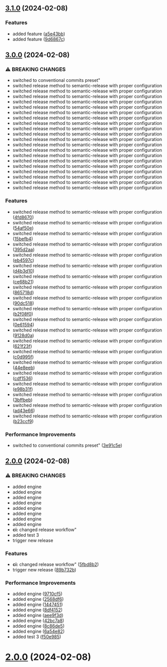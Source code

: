 ## [3.1.0](https://github.com/alemazzo/ci-playground/compare/v3.0.0...v3.1.0) (2024-02-08)


### Features

* added feature ([a5e43bb](https://github.com/alemazzo/ci-playground/commit/a5e43bbef85965889e1ac7ecd688d971fae015c0))
* added feature ([9d6867c](https://github.com/alemazzo/ci-playground/commit/9d6867cad66ab30e51ece7ebc379b0a8fc1fd9ad))

## [3.0.0](https://github.com/alemazzo/ci-playground/compare/v2.0.0...v3.0.0) (2024-02-08)


### ⚠ BREAKING CHANGES

* switched to conventional commits preset"
* switched release method to semantic-release with proper configuration
* switched release method to semantic-release with proper configuration
* switched release method to semantic-release with proper configuration
* switched release method to semantic-release with proper configuration
* switched release method to semantic-release with proper configuration
* switched release method to semantic-release with proper configuration
* switched release method to semantic-release with proper configuration
* switched release method to semantic-release with proper configuration
* switched release method to semantic-release with proper configuration
* switched release method to semantic-release with proper configuration
* switched release method to semantic-release with proper configuration
* switched release method to semantic-release with proper configuration
* switched release method to semantic-release with proper configuration
* switched release method to semantic-release with proper configuration
* switched release method to semantic-release with proper configuration
* switched release method to semantic-release with proper configuration
* switched release method to semantic-release with proper configuration
* switched release method to semantic-release with proper configuration
* switched release method to semantic-release with proper configuration
* switched release method to semantic-release with proper configuration

### Features

* switched release method to semantic-release with proper configuration ([4fd8670](https://github.com/alemazzo/ci-playground/commit/4fd867074336dd6f16f28f7fe90d9efc630af3e5))
* switched release method to semantic-release with proper configuration ([54af50e](https://github.com/alemazzo/ci-playground/commit/54af50e9c3785673e6942c17ebac4ccabafde30f))
* switched release method to semantic-release with proper configuration ([15befb4](https://github.com/alemazzo/ci-playground/commit/15befb4787107e3ed7656f49b79bb8434b5a27ee))
* switched release method to semantic-release with proper configuration ([395d2aa](https://github.com/alemazzo/ci-playground/commit/395d2aaa0e686ee1e5a265cdc122c04db1a1dee8))
* switched release method to semantic-release with proper configuration ([eb4597c](https://github.com/alemazzo/ci-playground/commit/eb4597c6a9680211daefda337175e51f8818feea))
* switched release method to semantic-release with proper configuration ([d4b3d10](https://github.com/alemazzo/ci-playground/commit/d4b3d10b7dd3befcfeef8bc619630f6c434ef335))
* switched release method to semantic-release with proper configuration ([ce68b21](https://github.com/alemazzo/ci-playground/commit/ce68b21bbc87a847cc79ae7996dc5c9f0420a3bf))
* switched release method to semantic-release with proper configuration ([865718d](https://github.com/alemazzo/ci-playground/commit/865718d7500fda41d8a05aa85fe05015712cc022))
* switched release method to semantic-release with proper configuration ([90dc518](https://github.com/alemazzo/ci-playground/commit/90dc5182597f549b85314b5357cce29b0c737ae3))
* switched release method to semantic-release with proper configuration ([b2f08f0](https://github.com/alemazzo/ci-playground/commit/b2f08f0cc95650a0a14179367b9611f2832f0ec2))
* switched release method to semantic-release with proper configuration ([0e61594](https://github.com/alemazzo/ci-playground/commit/0e615944e8b1b160731cb069f7727790f3e39699))
* switched release method to semantic-release with proper configuration ([9128d0a](https://github.com/alemazzo/ci-playground/commit/9128d0a4cdf47fb9c58e217003973fea08cf897d))
* switched release method to semantic-release with proper configuration ([621f23f](https://github.com/alemazzo/ci-playground/commit/621f23f5744c69b9da72c2f8c3b12288e18417fb))
* switched release method to semantic-release with proper configuration ([c0d995f](https://github.com/alemazzo/ci-playground/commit/c0d995fe5d716672325ffa01b1b944322486ddca))
* switched release method to semantic-release with proper configuration ([44e8eeb](https://github.com/alemazzo/ci-playground/commit/44e8eeb73ebee1ef24e219d257d5b7231559231d))
* switched release method to semantic-release with proper configuration ([cdf1536](https://github.com/alemazzo/ci-playground/commit/cdf1536dfaa58a5261663e53df30c8e726252ef0))
* switched release method to semantic-release with proper configuration ([e98b31f](https://github.com/alemazzo/ci-playground/commit/e98b31f38ac164935ab078d732c6e20b28389b40))
* switched release method to semantic-release with proper configuration ([3bffbeb](https://github.com/alemazzo/ci-playground/commit/3bffbeb16717ceef6d36ca9f5ff6a9247aa671be))
* switched release method to semantic-release with proper configuration ([ad43e66](https://github.com/alemazzo/ci-playground/commit/ad43e66ec665b0ac3d64aaacbef1cfc6d3cffb1b))
* switched release method to semantic-release with proper configuration ([b23ccf9](https://github.com/alemazzo/ci-playground/commit/b23ccf93a8c1a32296ca9832f9c5ece9d0e90283))


### Performance Improvements

* switched to conventional commits preset" ([3e91c5e](https://github.com/alemazzo/ci-playground/commit/3e91c5ede9ca6c8a754e8251544aca3723794a2f))

## [2.0.0](https://github.com/alemazzo/ci-playground/compare/v1.1.0...v2.0.0) (2024-02-08)


### ⚠ BREAKING CHANGES

* added engine
* added engine
* added engine
* added engine
* added engine
* added engine
* added engine
* added engine
* **ci:** changed release workflow"
* added test 3
* trigger new release

### Features

* **ci:** changed release workflow" ([5fbd8b2](https://github.com/alemazzo/ci-playground/commit/5fbd8b2864614931eb00181c559938995a41d919))
* trigger new release ([89b732b](https://github.com/alemazzo/ci-playground/commit/89b732b292bccb89692a53b01cc9c05976f278ae))


### Performance Improvements

* added engine ([9710cf5](https://github.com/alemazzo/ci-playground/commit/9710cf5a2cb5b47513de132d288109abfd618b16))
* added engine ([2568df6](https://github.com/alemazzo/ci-playground/commit/2568df69bfd1ffc1a271cc474140f2eef2f30663))
* added engine ([1447451](https://github.com/alemazzo/ci-playground/commit/144745114a42a42d77231e47affaf1d13a45e45d))
* added engine ([8df4152](https://github.com/alemazzo/ci-playground/commit/8df415251d40738a07702801eec6083246a8f1c3))
* added engine ([aee9f3d](https://github.com/alemazzo/ci-playground/commit/aee9f3d2957ac4f9872d937e9cdee573c78031b2))
* added engine ([42bc7a8](https://github.com/alemazzo/ci-playground/commit/42bc7a8b62ce7f29feefae4b3fd62d9da8d48378))
* added engine ([8c86de5](https://github.com/alemazzo/ci-playground/commit/8c86de57a6312abe4a8a06b2761a7224aadf2451))
* added engine ([6a54e82](https://github.com/alemazzo/ci-playground/commit/6a54e82c7b197287aa988598f068f20d070130c8))
* added test 3 ([f50e985](https://github.com/alemazzo/ci-playground/commit/f50e985afce53af8ea5b705ee64c0a4551821b86))



# [2.0.0](https://github.com/alemazzo/ci-playground/compare/v1.1.0...v2.0.0) (2024-02-08)
